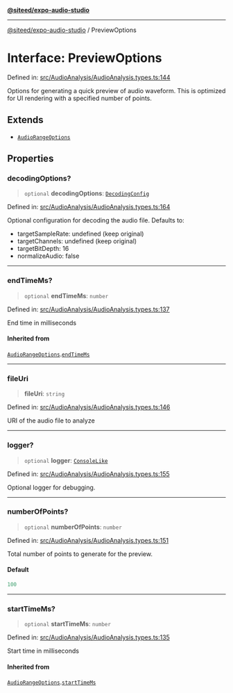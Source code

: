 [**@siteed/expo-audio-studio**](../README.md)

***

[@siteed/expo-audio-studio](../README.md) / PreviewOptions

# Interface: PreviewOptions

Defined in: [src/AudioAnalysis/AudioAnalysis.types.ts:144](https://github.com/deeeed/expo-audio-stream/blob/bb59302490ef4669af79e1b7d51bc0dcaf10e087/packages/expo-audio-studio/src/AudioAnalysis/AudioAnalysis.types.ts#L144)

Options for generating a quick preview of audio waveform.
This is optimized for UI rendering with a specified number of points.

## Extends

- [`AudioRangeOptions`](AudioRangeOptions.md)

## Properties

### decodingOptions?

> `optional` **decodingOptions**: [`DecodingConfig`](DecodingConfig.md)

Defined in: [src/AudioAnalysis/AudioAnalysis.types.ts:164](https://github.com/deeeed/expo-audio-stream/blob/bb59302490ef4669af79e1b7d51bc0dcaf10e087/packages/expo-audio-studio/src/AudioAnalysis/AudioAnalysis.types.ts#L164)

Optional configuration for decoding the audio file.
Defaults to:
- targetSampleRate: undefined (keep original)
- targetChannels: undefined (keep original)
- targetBitDepth: 16
- normalizeAudio: false

***

### endTimeMs?

> `optional` **endTimeMs**: `number`

Defined in: [src/AudioAnalysis/AudioAnalysis.types.ts:137](https://github.com/deeeed/expo-audio-stream/blob/bb59302490ef4669af79e1b7d51bc0dcaf10e087/packages/expo-audio-studio/src/AudioAnalysis/AudioAnalysis.types.ts#L137)

End time in milliseconds

#### Inherited from

[`AudioRangeOptions`](AudioRangeOptions.md).[`endTimeMs`](AudioRangeOptions.md#endtimems)

***

### fileUri

> **fileUri**: `string`

Defined in: [src/AudioAnalysis/AudioAnalysis.types.ts:146](https://github.com/deeeed/expo-audio-stream/blob/bb59302490ef4669af79e1b7d51bc0dcaf10e087/packages/expo-audio-studio/src/AudioAnalysis/AudioAnalysis.types.ts#L146)

URI of the audio file to analyze

***

### logger?

> `optional` **logger**: [`ConsoleLike`](../type-aliases/ConsoleLike.md)

Defined in: [src/AudioAnalysis/AudioAnalysis.types.ts:155](https://github.com/deeeed/expo-audio-stream/blob/bb59302490ef4669af79e1b7d51bc0dcaf10e087/packages/expo-audio-studio/src/AudioAnalysis/AudioAnalysis.types.ts#L155)

Optional logger for debugging.

***

### numberOfPoints?

> `optional` **numberOfPoints**: `number`

Defined in: [src/AudioAnalysis/AudioAnalysis.types.ts:151](https://github.com/deeeed/expo-audio-stream/blob/bb59302490ef4669af79e1b7d51bc0dcaf10e087/packages/expo-audio-studio/src/AudioAnalysis/AudioAnalysis.types.ts#L151)

Total number of points to generate for the preview.

#### Default

```ts
100
```

***

### startTimeMs?

> `optional` **startTimeMs**: `number`

Defined in: [src/AudioAnalysis/AudioAnalysis.types.ts:135](https://github.com/deeeed/expo-audio-stream/blob/bb59302490ef4669af79e1b7d51bc0dcaf10e087/packages/expo-audio-studio/src/AudioAnalysis/AudioAnalysis.types.ts#L135)

Start time in milliseconds

#### Inherited from

[`AudioRangeOptions`](AudioRangeOptions.md).[`startTimeMs`](AudioRangeOptions.md#starttimems)
